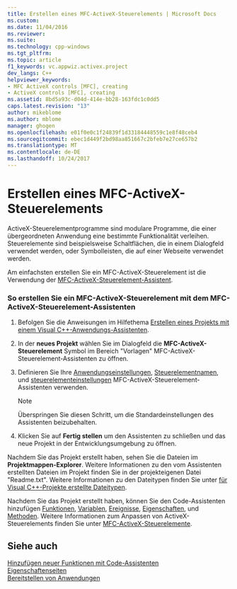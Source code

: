 ```yaml
---
title: Erstellen eines MFC-ActiveX-Steuerelements | Microsoft Docs
ms.custom: 
ms.date: 11/04/2016
ms.reviewer: 
ms.suite: 
ms.technology: cpp-windows
ms.tgt_pltfrm: 
ms.topic: article
f1_keywords: vc.appwiz.activex.project
dev_langs: C++
helpviewer_keywords:
- MFC ActiveX controls [MFC], creating
- ActiveX controls [MFC], creating
ms.assetid: 8bd5a93c-d04d-414e-bb28-163fdc1c0dd5
caps.latest.revision: "13"
author: mikeblome
ms.author: mblome
manager: ghogen
ms.openlocfilehash: e01f0e0c1f24839f1d33184448559c1e8f48ceb4
ms.sourcegitcommit: ebec1d449f2bd98aa851667c2bfeb7e27ce657b2
ms.translationtype: MT
ms.contentlocale: de-DE
ms.lasthandoff: 10/24/2017
---
```

# <a name="creating-an-mfc-activex-control"></a>Erstellen eines MFC-ActiveX-Steuerelements
ActiveX-Steuerelementprogramme sind modulare Programme, die einer übergeordneten Anwendung eine bestimmte Funktionalität verleihen. Steuerelemente sind beispielsweise Schaltflächen, die in einem Dialogfeld verwendet werden, oder Symbolleisten, die auf einer Webseite verwendet werden.  
  
 Am einfachsten erstellen Sie ein MFC-ActiveX-Steuerelement ist die Verwendung der [MFC-ActiveX-Steuerelement-Assistent](../../mfc/reference/mfc-activex-control-wizard.md).  
  
### <a name="to-create-an-mfc-activex-control-using-the-mfc-activex-control-wizard"></a>So erstellen Sie ein MFC-ActiveX-Steuerelement mit dem MFC-ActiveX-Steuerelement-Assistenten  
  
1.  Befolgen Sie die Anweisungen im Hilfethema [Erstellen eines Projekts mit einem Visual C++-Anwendungs-Assistenten](../../ide/creating-desktop-projects-by-using-application-wizards.md).  
  
2.  In der **neues Projekt** wählen Sie im Dialogfeld die **MFC-ActiveX-Steuerelement** Symbol im Bereich "Vorlagen" MFC-ActiveX-Steuerelement-Assistenten zu öffnen.  
  
3.  Definieren Sie Ihre [Anwendungseinstellungen](../../mfc/reference/application-settings-mfc-activex-control-wizard.md), [Steuerelementnamen](../../mfc/reference/control-names-mfc-activex-control-wizard.md), und [steuerelementeinstellungen](../../mfc/reference/control-settings-mfc-activex-control-wizard.md) MFC-ActiveX-Steuerelement-Assistenten verwenden.  
  
    > [!NOTE]
    >  Überspringen Sie diesen Schritt, um die Standardeinstellungen des Assistenten beizubehalten.  
  
4.  Klicken Sie auf **Fertig stellen** um den Assistenten zu schließen und das neue Projekt in der Entwicklungsumgebung zu öffnen.  
  
 Nachdem Sie das Projekt erstellt haben, sehen Sie die Dateien im **Projektmappen-Explorer**. Weitere Informationen zu den vom Assistenten erstellten Dateien im Projekt finden Sie in der projekteigenen Datei "Readme.txt". Weitere Informationen zu den Dateitypen finden Sie unter [für Visual C++-Projekte erstellte Dateitypen](../../ide/file-types-created-for-visual-cpp-projects.md).  
  
 Nachdem Sie das Projekt erstellt haben, können Sie den Code-Assistenten hinzufügen [Funktionen](../../ide/add-member-function-wizard.md), [Variablen](../../ide/add-member-variable-wizard.md), [Ereignisse](../../ide/add-event-wizard.md), [Eigenschaften](../../ide/names-add-property-wizard.md), und [Methoden](../../ide/add-method-wizard.md). Weitere Informationen zum Anpassen von ActiveX-Steuerelements finden Sie unter [MFC-ActiveX-Steuerelemente](../../mfc/mfc-activex-controls.md).  
  
## <a name="see-also"></a>Siehe auch  
 [Hinzufügen neuer Funktionen mit Code-Assistenten](../../ide/adding-functionality-with-code-wizards-cpp.md)   
 [Eigenschaftenseiten](../../ide/property-pages-visual-cpp.md)   
 [Bereitstellen von Anwendungen](http://msdn.microsoft.com/en-us/4ff8881d-0daf-47e7-bfe7-774c625031b4)

